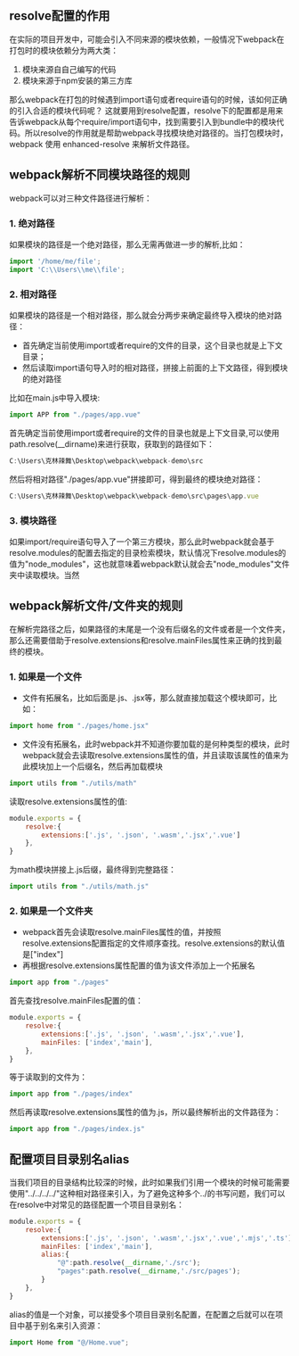 ## resolve配置的作用
在实际的项目开发中，可能会引入不同来源的模块依赖，一般情况下webpack在打包时的模块依赖分为两大类：
1. 模块来源自自己编写的代码
2. 模块来源于npm安装的第三方库

那么webpack在打包的时候遇到import语句或者require语句的时候，该如何正确的引入合适的模块代码呢？
这就要用到resolve配置，resolve下的配置都是用来告诉webpack从每个require/import语句中，找到需要引入到bundle中的模块代码。所以resolve的作用就是帮助webpack寻找模块绝对路径的。当打包模块时，webpack 使用 enhanced-resolve 来解析文件路径。

## webpack解析不同模块路径的规则
webpack可以对三种文件路径进行解析：

### 1. 绝对路径
如果模块的路径是一个绝对路径，那么无需再做进一步的解析,比如：
```js
import '/home/me/file';
import 'C:\\Users\\me\\file';
```
### 2. 相对路径
如果模块的路径是一个相对路径，那么就会分两步来确定最终导入模块的绝对路径：
+ 首先确定当前使用import或者require的文件的目录，这个目录也就是上下文目录；
+ 然后读取import语句导入时的相对路径，拼接上前面的上下文路径，得到模块的绝对路径

比如在main.js中导入模块:
```js
import APP from "./pages/app.vue"
```
首先确定当前使用import或者require的文件的目录也就是上下文目录,可以使用path.resolve(__dirname)来进行获取，获取到的路径如下：
```js
C:\Users\克林辣舞\Desktop\webpack\webpack-demo\src 
```
然后将相对路径"./pages/app.vue"拼接即可，得到最终的模块绝对路径：
```js
C:\Users\克林辣舞\Desktop\webpack\webpack-demo\src\pages\app.vue
```

### 3. 模块路径
如果import/require语句导入了一个第三方模块，那么此时webpack就会基于resolve.modules的配置去指定的目录检索模块，默认情况下resolve.modules的值为"node_modules"，这也就意味着webpack默认就会去"node_modules"文件夹中读取模块。当然

## webpack解析文件/文件夹的规则
在解析完路径之后，如果路径的末尾是一个没有后缀名的文件或者是一个文件夹，那么还需要借助于resolve.extensions和resolve.mainFiles属性来正确的找到最终的模块。

### 1. 如果是一个文件
+ 文件有拓展名，比如后面是.js、.jsx等，那么就直接加载这个模块即可，比如：
```js
import home from "./pages/home.jsx"
```

+ 文件没有拓展名，此时webpack并不知道你要加载的是何种类型的模块，此时webpack就会去读取resolve.extensions属性的值，并且读取该属性的值来为此模块加上一个后缀名，然后再加载模块
```js
import utils from "./utils/math"
```
读取resolve.extensions属性的值:
```js
module.exports = {
	resolve:{
		extensions:['.js', '.json', '.wasm','.jsx','.vue']
	},
}
```
为math模块拼接上.js后缀，最终得到完整路径：
```js
import utils from "./utils/math.js"
```

### 2. 如果是一个文件夹
+ webpack首先会读取resolve.mainFiles属性的值，并按照resolve.extensions配置指定的文件顺序查找。resolve.extensions的默认值是["index"]
+ 再根据resolve.extensions属性配置的值为该文件添加上一个拓展名
```js
import app from "./pages"
```
首先查找resolve.mainFiles配置的值：
```js
module.exports = {
	resolve:{
		extensions:['.js', '.json', '.wasm','.jsx','.vue'],
		mainFiles: ['index','main'],
	},
}
```
等于读取到的文件为：
```js
import app from "./pages/index"
```
然后再读取resolve.extensions属性的值为.js，所以最终解析出的文件路径为：
```js
import app from "./pages/index.js"
```

## 配置项目目录别名alias
当我们项目的目录结构比较深的时候，此时如果我们引用一个模块的时候可能需要使用"../../../../"这种相对路径来引入，为了避免这种多个../的书写问题，我们可以在resolve中对常见的路径配置一个项目目录别名：
```js
module.exports = {
	resolve:{
		extensions:['.js', '.json', '.wasm','.jsx','.vue','.mjs','.ts'],
		mainFiles: ['index','main'],
		alias:{
			"@":path.resolve(__dirname,'./src');
			"pages":path.resolve(__dirname,'./src/pages');
		}
	},
}
```
alias的值是一个对象，可以接受多个项目目录别名配置，在配置之后就可以在项目中基于别名来引入资源：
```js
import Home from "@/Home.vue";
```
